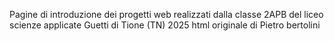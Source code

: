 Pagine di introduzione dei progetti web realizzati dalla classe 2APB del liceo scienze applicate Guetti di Tione (TN) 2025
html originale di Pietro bertolini
